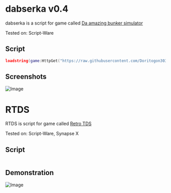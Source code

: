 # dabserka v0.4

dabserka is a script for game called [Da amazing bunker simulator](https://www.roblox.com/games/4050215579/)

Tested on: Script-Ware

## Script
```lua
loadstring(game:HttpGet("https://raw.githubusercontent.com/Doritogon303/lua-scripts/main/dabserka4.lua", true))()
```

## Screenshots
![Image](https://cdn.303ph.xyz/r/RobloxPlayerBeta_bHbVhBBui6.png "icon")

# RTDS

RTDS is script for game called [Retro TDS](https://www.roblox.com/games/7215261025/)

Tested on: Script-Ware, Synapse X

## Script
```lua

```
## Demonstration
![Image](https://us-east-1.tixte.net/uploads/cdn.303ph.xyz/y2z3WQO3ug.gif)
